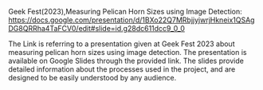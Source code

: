 Geek Fest(2023),Measuring Pelican Horn Sizes using Image Detection:  https://docs.google.com/presentation/d/1BXo22Q7MRbjjyjwrjHkneix1QSAgDG8QRRha4TaFCV0/edit#slide=id.g28dc611dcc9_0_0

The Link is referring to a presentation given at Geek Fest 2023 about measuring pelican horn sizes using image detection. The presentation is available on Google Slides through the provided link. The slides provide detailed information about the processes used in the project, and are designed to be easily understood by any audience.

